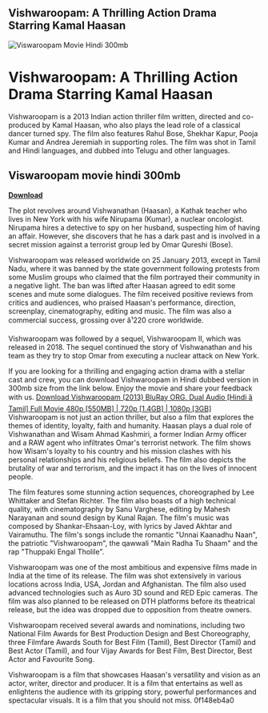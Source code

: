 ## Vishwaroopam: A Thrilling Action Drama Starring Kamal Haasan

 
![Viswaroopam Movie Hindi 300mb](https://encrypted-tbn0.gstatic.com/images?q=tbn:ANd9GcT-RonRkqfOyoevEY38WaZcaGwvYaiDpveenrpLYxpwQ9F7efCoqh0Q2mc)

 
# Vishwaroopam: A Thrilling Action Drama Starring Kamal Haasan
 
Vishwaroopam is a 2013 Indian action thriller film written, directed and co-produced by Kamal Haasan, who also plays the lead role of a classical dancer turned spy. The film also features Rahul Bose, Shekhar Kapur, Pooja Kumar and Andrea Jeremiah in supporting roles. The film was shot in Tamil and Hindi languages, and dubbed into Telugu and other languages.
 
## Viswaroopam movie hindi 300mb


[**Download**](https://www.google.com/url?q=https%3A%2F%2Fssurll.com%2F2tLnz1&sa=D&sntz=1&usg=AOvVaw0NC4wJioPEXncQrXaF8AVX)

 
The plot revolves around Vishwanathan (Haasan), a Kathak teacher who lives in New York with his wife Nirupama (Kumar), a nuclear oncologist. Nirupama hires a detective to spy on her husband, suspecting him of having an affair. However, she discovers that he has a dark past and is involved in a secret mission against a terrorist group led by Omar Qureshi (Bose).
 
Vishwaroopam was released worldwide on 25 January 2013, except in Tamil Nadu, where it was banned by the state government following protests from some Muslim groups who claimed that the film portrayed their community in a negative light. The ban was lifted after Haasan agreed to edit some scenes and mute some dialogues. The film received positive reviews from critics and audiences, who praised Haasan's performance, direction, screenplay, cinematography, editing and music. The film was also a commercial success, grossing over â¹220 crore worldwide.
 
Vishwaroopam was followed by a sequel, Vishwaroopam II, which was released in 2018. The sequel continued the story of Vishwanathan and his team as they try to stop Omar from executing a nuclear attack on New York.
 
If you are looking for a thrilling and engaging action drama with a stellar cast and crew, you can download Vishwaroopam in Hindi dubbed version in 300mb size from the link below. Enjoy the movie and share your feedback with us.
 [Download Vishwaroopam (2013) BluRay ORG. Dual Audio \[Hindi â Tamil\] Full Movie 480p \[550MB\] | 720p \[1.4GB\] | 1080p \[3GB\]](https://hdmoviehub.pics/download-vishwaroopam/)  
Vishwaroopam is not just an action thriller, but also a film that explores the themes of identity, loyalty, faith and humanity. Haasan plays a dual role of Vishwanathan and Wisam Ahmad Kashmiri, a former Indian Army officer and a RAW agent who infiltrates Omar's terrorist network. The film shows how Wisam's loyalty to his country and his mission clashes with his personal relationships and his religious beliefs. The film also depicts the brutality of war and terrorism, and the impact it has on the lives of innocent people.
 
The film features some stunning action sequences, choreographed by Lee Whittaker and Stefan Richter. The film also boasts of a high technical quality, with cinematography by Sanu Varghese, editing by Mahesh Narayanan and sound design by Kunal Rajan. The film's music was composed by Shankar-Ehsaan-Loy, with lyrics by Javed Akhtar and Vairamuthu. The film's songs include the romantic "Unnai Kaanadhu Naan", the patriotic "Vishwaroopam", the qawwali "Main Radha Tu Shaam" and the rap "Thuppaki Engal Tholile".
 
Vishwaroopam was one of the most ambitious and expensive films made in India at the time of its release. The film was shot extensively in various locations across India, USA, Jordan and Afghanistan. The film also used advanced technologies such as Auro 3D sound and RED Epic cameras. The film was also planned to be released on DTH platforms before its theatrical release, but the idea was dropped due to opposition from theatre owners.
 
Vishwaroopam received several awards and nominations, including two National Film Awards for Best Production Design and Best Choreography, three Filmfare Awards South for Best Film (Tamil), Best Director (Tamil) and Best Actor (Tamil), and four Vijay Awards for Best Film, Best Director, Best Actor and Favourite Song.
 
Vishwaroopam is a film that showcases Haasan's versatility and vision as an actor, writer, director and producer. It is a film that entertains as well as enlightens the audience with its gripping story, powerful performances and spectacular visuals. It is a film that you should not miss.
 0f148eb4a0

